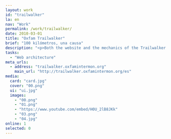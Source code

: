 ```yaml
---
layout: work
id: "trailwalker"
la: en
nav: "Work"
permalink: /work/trailwalker/
date: 2010-03-01
title: "Oxfam Trailwalker"
brief: "100 kilómetros, una causa"
description: "<p>Both the website and the mechanics of the Trailwalker are simple: you sign up, create a team with your friends and accept donations from people who want to support you. On competition day, your team walks 100 kilometers to help people who really need it.</p>"
tasks:
  - "Web architecture"
meta_urls:
  - address: "trailwalker.oxfamintermon.org"
    main_url: "http://trailwalker.oxfamintermon.org/es"
media:
  card: "card.jpg"
  cover: "00.png"
  ui: "ui.jpg"
  images:
    - "00.png"
    - "01.png"
    - "https://www.youtube.com/embed/H0U_2lB8JKk"
    - "03.png"
    - "04.jpg"
online: 1
selected: 0
---
```

